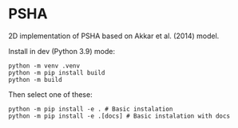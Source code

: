 # PSHA

2D implementation of PSHA based on Akkar et al. (2014) model.

Install in dev (Python 3.9) mode:

```shell
python -m venv .venv
python -m pip install build
python -m build
```

Then select one of these:

```shell
python -m pip install -e . # Basic instalation
python -m pip install -e .[docs] # Basic instalation with docs
```
